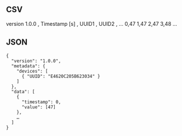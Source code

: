 ## CSV 
version 1.0.0 , Timestamp [s] , UUID1 , UUID2 , ... 
0,47
1,47
2,47
3,48
... 

## JSON 

```jsonc
{
  "version": "1.0.0",   
  "metadata": {    
    "devices": [
      { "UUID": "E4620C205B623034" }  
    ]
  },
  "data": [             
    {
      "timestamp": 0,   
      "value": [47]     
    },
    …
  ]
}
```